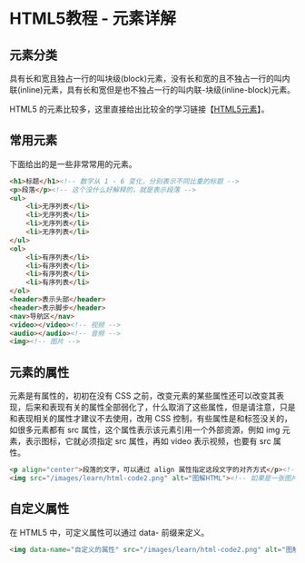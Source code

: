 # HTML5教程 - 元素详解

## 元素分类

具有长和宽且独占一行的叫块级(block)元素，没有长和宽的且不独占一行的叫内联(inline)元素，具有长和宽但是也不独占一行的叫内联-块级(inline-block)元素。

HTML5 的元素比较多，这里直接给出比较全的学习链接【[HTML5元素](http://www.w3school.com.cn/tags/index.asp)】。

## 常用元素

下面给出的是一些非常常用的元素。

```html
<h1>标题</h1><!-- 数字从 1 - 6 变化，分别表示不同比重的标题 -->
<p>段落</p><!-- 这个没什么好解释的，就是表示段落 -->
<ul>
    <li>无序列表</li>
    <li>无序列表</li>
    <li>无序列表</li>
    <li>无序列表</li>
</ul>
<ol>
    <li>有序列表</li>
    <li>有序列表</li>
    <li>有序列表</li>
    <li>有序列表</li>
</ol>
<header>表示头部</header>
<header>表示脚步</header>
<nav>导航区</nav>
<video></video><!-- 视频 -->
<audio></audio><!-- 音频 -->
<img><!-- 图片 -->
```

## 元素的属性

元素是有属性的，初初在没有 CSS 之前，改变元素的某些属性还可以改变其表现，后来和表现有关的属性全部弱化了，什么取消了这些属性，但是请注意，只是和表现相关的属性才建议不去使用，改用 CSS 控制，有些属性是和标签没关的，如很多元素都有 src 属性，这个属性表示该元素引用一个外部资源，例如 img 元素，表示图标，它就必须指定 src 属性，再如 video 表示视频，也要有 src 属性。

```html
<p align="center">段落的文字，可以通过 align 属性指定这段文字的对齐方式</p><!-- 和表现有关的属性，不建议使用 -->
<img src="/images/learn/html-code2.png" alt="图解HTML"><!-- 如果是一张图片，这些元素必须指定 -->
```

## 自定义属性

在 HTML5 中，可定义属性可以通过 data- 前缀来定义。

```html
<img data-name="自定义的属性" src="/images/learn/html-code2.png" alt="图解HTML">
```
